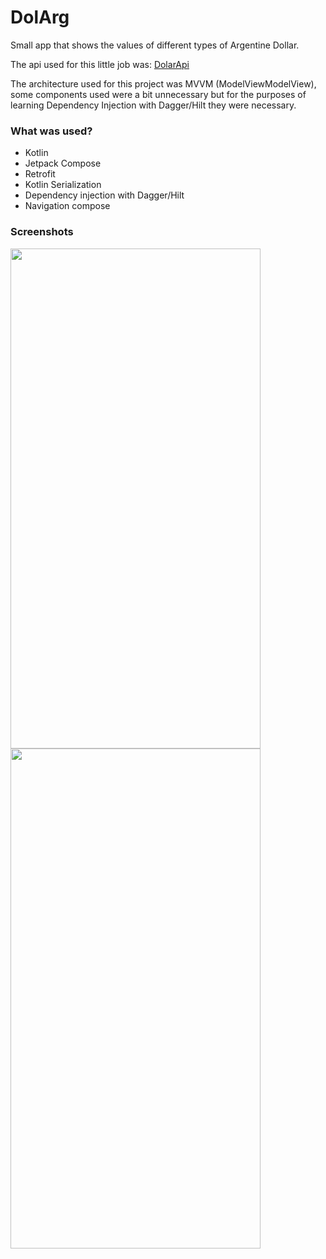 # DolArg

Small app that shows the values of different types of Argentine Dollar. 

The api used for this little job was: [DolarApi](https://dolarapi.com/docs/#/)

The architecture used for this project was MVVM (ModelViewModelView), some components used were a bit unnecessary but for the purposes of learning Dependency Injection with Dagger/Hilt they were necessary.

### What was used?

- Kotlin
- Jetpack Compose
- Retrofit
- Kotlin Serialization
- Dependency injection with Dagger/Hilt
- Navigation compose

### Screenshots

<img src="https://github.com/ifMaxi/Dolarg/assets/112733459/eb6ba132-a6b7-49d4-aa39-e14509f027b3" width="400" height="800">
<img src="https://github.com/ifMaxi/Dolarg/assets/112733459/b3707d51-ce6c-4a4a-9a91-7489e6031cde" width="400" height="800">
